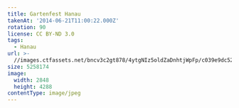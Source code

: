 ```yaml
---
title: Gartenfest Hanau
takenAt: '2014-06-21T11:00:22.000Z'
rotation: 90
license: CC BY-ND 3.0
tags:
  - Hanau
url: >-
  //images.ctfassets.net/bncv3c2gt878/4ytgNIz5oldZaDnhtjWpFp/c039e9dc52bbd73ad79bc382e41ccff6/gartenfest-hanau_14286240190_o
size: 5258174
image:
  width: 2848
  height: 4288
contentType: image/jpeg
---
```


